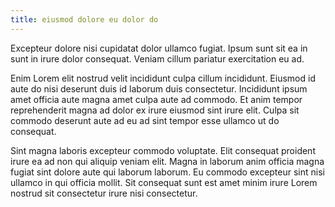 ```yaml
---
title: eiusmod dolore eu dolor do
---
```


Excepteur dolore nisi cupidatat dolor ullamco fugiat. Ipsum sunt sit ea in sunt in irure dolor consequat. Veniam cillum pariatur exercitation eu ad.

Enim Lorem elit nostrud velit incididunt culpa cillum incididunt. Eiusmod id aute do nisi deserunt duis id laborum duis consectetur. Incididunt ipsum amet officia aute magna amet culpa aute ad commodo. Et anim tempor reprehenderit magna ad dolor ex irure eiusmod sint irure elit. Culpa sit commodo deserunt aute ad eu ad sint tempor esse ullamco ut do consequat.

Sint magna laboris excepteur commodo voluptate. Elit consequat proident irure ea ad non qui aliquip veniam elit. Magna in laborum anim officia magna fugiat sint dolore aute qui laborum laborum. Eu commodo excepteur sint nisi ullamco in qui officia mollit. Sit consequat sunt est amet minim irure Lorem nostrud sit consectetur irure nisi consectetur.